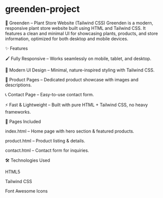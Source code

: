 # greenden-project

🌿 Greenden – Plant Store Website (Tailwind CSS)
Greenden is a modern, responsive plant store website built using HTML and Tailwind CSS.
It features a clean and minimal UI for showcasing plants, products, and store information, optimized for both desktop and mobile devices.

✨ Features

🖌 Fully Responsive – Works seamlessly on mobile, tablet, and desktop.

🎨 Modern UI Design – Minimal, nature-inspired styling with Tailwind CSS.

🛒 Product Pages – Dedicated product showcase with images and descriptions.

📞 Contact Page – Easy-to-use contact form.

⚡ Fast & Lightweight – Built with pure HTML + Tailwind CSS, no heavy frameworks.

📂 Pages Included

index.html – Home page with hero section & featured products.

product.html – Product listing & details.

contact.html – Contact form for inquiries.

🛠 Technologies Used

HTML5

Tailwind CSS

Font Awesome Icons
